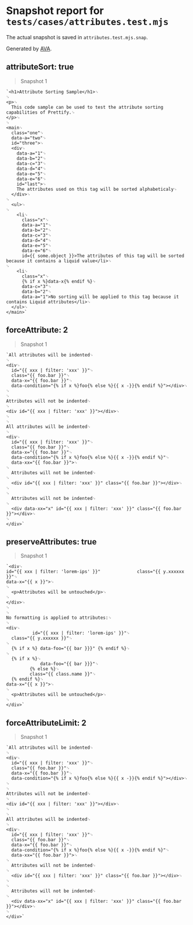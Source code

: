# Snapshot report for `tests/cases/attributes.test.mjs`

The actual snapshot is saved in `attributes.test.mjs.snap`.

Generated by [AVA](https://avajs.dev).

## attributeSort: true

> Snapshot 1

    `<h1>Attribute Sorting Sample</h1>␊
    ␊
    <p>␊
      This code sample can be used to test the attribute sorting capabilities of Prettify.␊
    </p>␊
    ␊
    <main␊
      class="one"␊
      data-a="two"␊
      id="three">␊
      <div␊
        data-a="1"␊
        data-b="2"␊
        data-c="3"␊
        data-d="4"␊
        data-e="5"␊
        data-e="6"␊
        id="last">␊
        The attributes used on this tag will be sorted alphabeticaly␊
      </div>␊
    ␊
      <ul>␊
    ␊
        <li␊
          class="x"␊
          data-a="1"␊
          data-b="2"␊
          data-c="3"␊
          data-d="4"␊
          data-e="5"␊
          data-e="6"␊
          id={{ some.object }}>The attributes of this tag will be sorted because it contains a liquid value</li>␊
    ␊
        <li␊
          class="x"␊
          {% if x %}data-x{% endif %}␊
          data-c="3"␊
          data-b="2"␊
          data-a="1">No sorting will be applied to this tag because it contains Liquid attributes</li>␊
      </ul>␊
    </main>`

## forceAttribute: 2

> Snapshot 1

    `All attributes will be indented␊
    ␊
    <div␊
      id="{{ xxx | filter: 'xxx' }}"␊
      class="{{ foo.bar }}"␊
      data-x="{{ foo.bar }}"␊
      data-condition="{% if x %}foo{% else %}{{ x -}}{% endif %}"></div>␊
    ␊
    ␊
    Attributes will not be indented␊
    ␊
    <div id="{{ xxx | filter: 'xxx' }}"></div>␊
    ␊
    ␊
    All attributes will be indented␊
    ␊
    <div␊
      id="{{ xxx | filter: 'xxx' }}"␊
      class="{{ foo.bar }}"␊
      data-x="{{ foo.bar }}"␊
      data-condition="{% if x %}foo{% else %}{{ x -}}{% endif %}"␊
      data-xx="{{ foo.bar }}">␊
    ␊
      Attributes will not be indented␊
    ␊
      <div id="{{ xxx | filter: 'xxx' }}" class="{{ foo.bar }}"></div>␊
    ␊
    ␊
      Attributes will not be indented␊
    ␊
      <div data-xx="x" id="{{ xxx | filter: 'xxx' }}" class="{{ foo.bar }}"></div>␊
    ␊
    </div>`

## preserveAttributes: true

> Snapshot 1

    `<div␊
    id="{{ xxx | filter: 'lorem-ips' }}"              class="{{ y.xxxxxx }}"␊
    data-x="{{ x }}">␊
    ␊
      <p>Attributes will be untouched</p>␊
    ␊
    </div>␊
    ␊
    ␊
    No formatting is applied to attributes:␊
    ␊
    <div␊
              id="{{ xxx | filter: 'lorem-ips' }}"␊
      class="{{ y.xxxxxx }}"␊
    ␊
      {% if x %} data-foo="{{ bar }}}" {% endif %}␊
    ␊
      {% if x %}␊
                 data-foo="{{ bar }}}"␊
             {% else %}␊
             class="{{ class.name }}"␊
      {% endif %}␊
    data-x="{{ x }}">␊
    ␊
      <p>Attributes will be untouched</p>␊
    ␊
    </div>`

## forceAttributeLimit: 2

> Snapshot 1

    `All attributes will be indented␊
    ␊
    <div␊
      id="{{ xxx | filter: 'xxx' }}"␊
      class="{{ foo.bar }}"␊
      data-x="{{ foo.bar }}"␊
      data-condition="{% if x %}foo{% else %}{{ x -}}{% endif %}"></div>␊
    ␊
    ␊
    Attributes will not be indented␊
    ␊
    <div id="{{ xxx | filter: 'xxx' }}"></div>␊
    ␊
    ␊
    All attributes will be indented␊
    ␊
    <div␊
      id="{{ xxx | filter: 'xxx' }}"␊
      class="{{ foo.bar }}"␊
      data-x="{{ foo.bar }}"␊
      data-condition="{% if x %}foo{% else %}{{ x -}}{% endif %}"␊
      data-xx="{{ foo.bar }}">␊
    ␊
      Attributes will not be indented␊
    ␊
      <div id="{{ xxx | filter: 'xxx' }}" class="{{ foo.bar }}"></div>␊
    ␊
    ␊
      Attributes will not be indented␊
    ␊
      <div data-xx="x" id="{{ xxx | filter: 'xxx' }}" class="{{ foo.bar }}"></div>␊
    ␊
    </div>`

